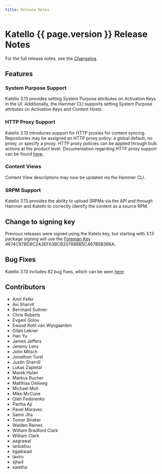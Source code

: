 ```yaml
---
title: Release Notes
---
```


# Katello {{ page.version }} Release Notes

For the full release notes, see the [Changelog](https://github.com/Katello/katello/blob/KATELLO-3.13/CHANGELOG.md).

## Features

### System Purpose Support

Katello 3.13 provides setting System Purpose attributes on Activation Keys in the UI. Additionally, the Hammer CLI supports setting System Purpose attrbutes on Activation Keys and Content Hosts.

### HTTP Proxy Support

Katello 3.13 introduces support for HTTP proxies for content syncing. Repositories may be assigned an HTTP proxy policy: a global default, no proxy, or specify a proxy. HTTP proxy policies can be applied through bulk actions at the product level. Documentation regarding HTTP proxy support can be found [here](https://theforeman.org/plugins/katello/3.13/advanced/http_proxies.html).

### Content Views

Content View descriptions may now be updated via the Hammer CLI.

### SRPM Support

Katello 3.13 provides the ability to upload SRPMs via the API and through Hammer and Katello to correctly identify the content as a source RPM.

## Change to signing key

Previous releases were signed using the Katelo key, but starting with 3.13 package signing will use the [Foreman Key](/static/keys/4674C97BD8C2A3EF63BCB20788BB5C467B5B366A.pub) 4674C97BD8C2A3EF63BCB20788BB5C467B5B366A.

## Bug Fixes

Katello 3.13 includes 82 bug fixes, which can be seen [here](https://projects.theforeman.org/projects/katello/issues?utf8=%E2%9C%93&set_filter=1&sort=id%3Adesc&f%5B%5D=status_id&op%5Bstatus_id%5D=c&f%5B%5D=tracker_id&op%5Btracker_id%5D=%3D&v%5Btracker_id%5D%5B%5D=1&f%5B%5D=fixed_version_id&op%5Bfixed_version_id%5D=%3D&v%5Bfixed_version_id%5D%5B%5D=1021&f%5B%5D=&c%5B%5D=tracker&c%5B%5D=status&c%5B%5D=priority&c%5B%5D=subject&c%5B%5D=author&c%5B%5D=assigned_to&c%5B%5D=updated_on&c%5B%5D=category&c%5B%5D=fixed_version&group_by=)

## Contributors

*	Amir Fefer
*	Avi Sharvit
*	Bernhard Suttner
*	Chris Roberts
*	Evgeni Golov
*	Ewoud Kohl van Wijngaarden
*	Gilad Lekner
*	Hao Yu
*	James Jeffers
*	Jeremy Lenz
*	John Mitsch
*	Jonathon Turel
*	Justin Sherrill
*	Lukas Zapletal
*	Marek Hulan
*	Markus Bucher
*	Matthias Dellweg
*	Michael Moll
*	Mike McCune
*	Oleh Fedorenko
*	Partha Aji
*	Pavel Moravec
*	Samir Jha
*	Tomer Brisker
*	Walden Raines
*	William Bradford Clark
*	William Clark
*	aagrawal
*	ianballou
*	kgaikwad
*	laviro
*	sjha4
*	swetha
